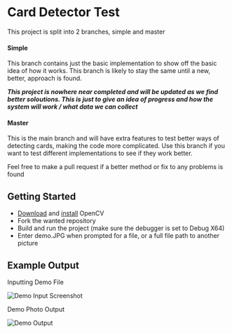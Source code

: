 # Card Detector Test

This project is split into 2 branches, simple and master

#### Simple

This branch contains just the basic implementation to show off the basic idea of how it works. This branch is likely to stay the same until a new, better, approach is found. 

**_This project is nowhere near completed and will be updated as we find better soloutions. This is just to give an idea of progress and how the system will work / what data we can collect_**

#### Master

This is the main branch and will have extra features to test better ways of detecting cards, making the code more complicated. Use this branch if you want to test different implementations to see if they work better.

Feel free to make a pull request if a better method or fix to any problems is found

## Getting Started

- [Download](https://sourceforge.net/projects/opencvlibrary/files/opencv-win/) and [install](https://docs.opencv.org/master/d3/d52/tutorial_windows_install.html) OpenCV
- Fork the wanted repository
- Build and run the project (make sure the debugger is set to Debug X64)
- Enter demo.JPG when prompted for a file, or a full file path to another picture

## Example Output

Inputting Demo File

![Demo Input Screenshot](https://i.imgur.com/vY8gymb.png "Test demo Input")

Demo Photo Output

![Demo Output](https://imgur.com/4eM4U60.png "Test demo output")